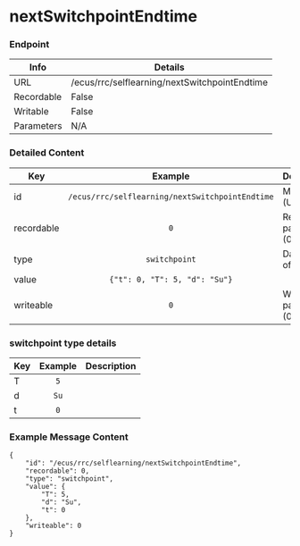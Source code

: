 # nextSwitchpointEndtime



### Endpoint

| Info  | Details |
| ------------- | ------------- |
| URL   | /ecus/rrc/selflearning/nextSwitchpointEndtime   |
| Recordable   | False   |
| Writable   | False   |
| Parameters  | N/A |

### Detailed Content

|  Key  | Example | Description |
| ------------- | :------: | :------------------------------ |
|  id | `/ecus/rrc/selflearning/nextSwitchpointEndtime` | Message ID (URL) |
|  recordable | `0` | Recordable parameter (0=No) |
|  type | `switchpoint` | Data type of value |
|  value | `{"t": 0, "T": 5, "d": "Su"}` |  |
|  writeable | `0` | Writable parameter (0=No) |


### switchpoint type details 

|  Key  | Example | Description |
| ------------- | :------: | :------------------------------ |
|  T | `5` |  |
|  d | `Su` |  |
|  t | `0` |  |


### Example Message Content
```
{
    "id": "/ecus/rrc/selflearning/nextSwitchpointEndtime",
    "recordable": 0,
    "type": "switchpoint",
    "value": {
        "T": 5,
        "d": "Su",
        "t": 0
    },
    "writeable": 0
}
```
